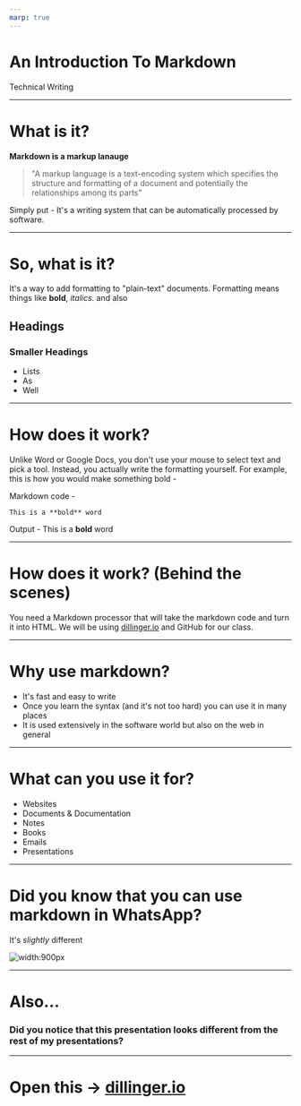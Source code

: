 ```yaml
---
marp: true
---
```


<!-- theme: default -->

# An Introduction To Markdown

Technical Writing

---

# What is it?
**Markdown is a markup lanauge**
> "A markup language is a text-encoding system which specifies the structure and formatting of a document and potentially the relationships among its parts"


Simply put - It's a writing system that can be automatically processed by software.

--- 

# So, what is it? 

It's a way to add formatting to "plain-text" documents. Formatting means things like **bold**, _italics_. and also 

## Headings
### Smaller Headings
- Lists
- As 
- Well

--- 

# How does it work?
Unlike Word or Google Docs, you don't use your mouse to select text and pick a tool. Instead, you actually write the formatting yourself. For example, this is how you would make something bold - 

Markdown code -
```
This is a **bold** word
```

Output - 
This is a **bold** word

---

# How does it work? (Behind the scenes)
You need a Markdown processor that will take the markdown code and turn it into HTML. We will be using [dillinger.io](https://dillinger.io/) and GitHub for our class. 

--- 

# Why use markdown?

- It's fast and easy to write
- Once you learn the syntax (and it's not too hard) you can use it in many places
- It is used extensively in the software world but also on the web in general 

---

# What can you use it for? 

- Websites
- Documents & Documentation
- Notes
- Books
- Emails
- Presentations 

--- 

# Did you know that you can use markdown in WhatsApp? 
It's _slightly_ different 

![width:900px](https://i.imgur.com/XTwsFSC.png)

--- 

# Also...
### Did you notice that this presentation looks different from the rest of my presentations?

--- 

# Open this -> [dillinger.io](https://dillinger.io/)